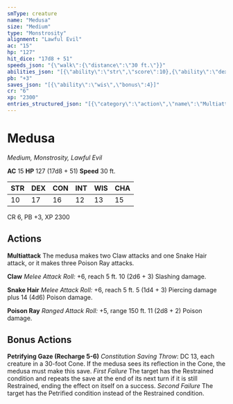 ```yaml
---
smType: creature
name: "Medusa"
size: "Medium"
type: "Monstrosity"
alignment: "Lawful Evil"
ac: "15"
hp: "127"
hit_dice: "17d8 + 51"
speeds_json: "{\"walk\":{\"distance\":\"30 ft.\"}}"
abilities_json: "[{\"ability\":\"str\",\"score\":10},{\"ability\":\"dex\",\"score\":17},{\"ability\":\"con\",\"score\":16},{\"ability\":\"int\",\"score\":12},{\"ability\":\"wis\",\"score\":13},{\"ability\":\"cha\",\"score\":15}]"
pb: "+3"
saves_json: "[{\"ability\":\"wis\",\"bonus\":4}]"
cr: "6"
xp: "2300"
entries_structured_json: "[{\"category\":\"action\",\"name\":\"Multiattack\",\"text\":\"The medusa makes two Claw attacks and one Snake Hair attack, or it makes three Poison Ray attacks.\"},{\"category\":\"action\",\"name\":\"Claw\",\"text\":\"*Melee Attack Roll:* +6, reach 5 ft. 10 (2d6 + 3) Slashing damage.\"},{\"category\":\"action\",\"name\":\"Snake Hair\",\"text\":\"*Melee Attack Roll:* +6, reach 5 ft. 5 (1d4 + 3) Piercing damage plus 14 (4d6) Poison damage.\"},{\"category\":\"action\",\"name\":\"Poison Ray\",\"text\":\"*Ranged Attack Roll:* +5, range 150 ft. 11 (2d8 + 2) Poison damage.\"},{\"category\":\"bonus\",\"name\":\"Petrifying Gaze (Recharge 5-6)\",\"text\":\"*Constitution Saving Throw*: DC 13, each creature in a 30-foot Cone. If the medusa sees its reflection in the Cone, the medusa must make this save. *First Failure* The target has the Restrained condition and repeats the save at the end of its next turn if it is still Restrained, ending the effect on itself on a success. *Second Failure* The target has the Petrified condition instead of the Restrained condition.\"}]"
---
```


# Medusa
*Medium, Monstrosity, Lawful Evil*

**AC** 15
**HP** 127 (17d8 + 51)
**Speed** 30 ft.

| STR | DEX | CON | INT | WIS | CHA |
| --- | --- | --- | --- | --- | --- |
| 10 | 17 | 16 | 12 | 13 | 15 |

CR 6, PB +3, XP 2300

## Actions

**Multiattack**
The medusa makes two Claw attacks and one Snake Hair attack, or it makes three Poison Ray attacks.

**Claw**
*Melee Attack Roll:* +6, reach 5 ft. 10 (2d6 + 3) Slashing damage.

**Snake Hair**
*Melee Attack Roll:* +6, reach 5 ft. 5 (1d4 + 3) Piercing damage plus 14 (4d6) Poison damage.

**Poison Ray**
*Ranged Attack Roll:* +5, range 150 ft. 11 (2d8 + 2) Poison damage.

## Bonus Actions

**Petrifying Gaze (Recharge 5-6)**
*Constitution Saving Throw*: DC 13, each creature in a 30-foot Cone. If the medusa sees its reflection in the Cone, the medusa must make this save. *First Failure* The target has the Restrained condition and repeats the save at the end of its next turn if it is still Restrained, ending the effect on itself on a success. *Second Failure* The target has the Petrified condition instead of the Restrained condition.
